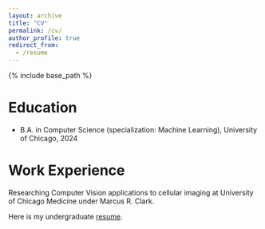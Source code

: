 ```yaml
---
layout: archive
title: "CV"
permalink: /cv/
author_profile: true
redirect_from:
  - /resume
---
```


{% include base_path %}

Education
======
* B.A. in Computer Science (specialization: Machine Learning), University of Chicago, 2024

Work Experience
======
Researching Computer Vision applications to cellular imaging at University of Chicago Medicine under Marcus R. Clark.


Here is my undergraduate [resume](http://github.com "Github").



